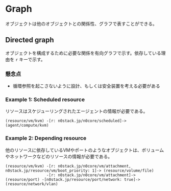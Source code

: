 # Graph

オブジェクトは他のオブジェクトとの関係性、グラフで表すことができる。

## Directed graph

オブジェクトを構成するために必要な関係を有向グラフで示す。依存している理由を `r` キーで示す。

### 懸念点

- 循環参照を起こさないように設計、もしくは安全装置を考える必要がある

### Example 1: Scheduled resource

リソースはスケジューリングされたエージェントの情報が必要である。

```
(resource/vm/kvm) -[r: n0stack.jp/n0core/scheduled]-> (agent/compute/kvm)
```

### Example 2: Depending resource

他のリソースに依存しているVMやポートのようなオブジェクトは、ボリュームやネットワークなどのリソースの情報が必要である。

```
(resource/vm/kvm) -[r: n0stack.jp/n0core/vm/attachment, n0stack.jp/resource/vm/boot_priority: 1]-> (resource/volume/file)
                  -[r: n0stack.jp/n0core/vm/attachment]-> (resource/port) -[n0stack.jp/resource/port/network: true]-> (resource/network/vlan)
```
